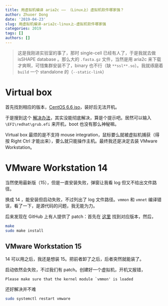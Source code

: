```yaml
---
title: 用虚拟机编译 aria2c —— （Linux上）虚拟机软件哪家强？
author: Zhuoer Dong
date: '2019-04-23'
slug: 用虚拟机编译-aria2c-linux上-虚拟机软件哪家强
categories: 2019
tags: []
authors: []
---
```


> 这是我刚进实验室的事了，那时 single-cell 已经有人了，于是我就去做 isSHAPE database 。那么大的 `.fasta.gz` 文件，当然是用 aria2c 来下载才爽啊，可惜集群安装不了，binary 也不行（缺 `**ssl**.so`）。我就琢磨着 `build` 一个 standalone 的（`--static-link`）



# Virtual box

首先找到相应的版本，[CentOS 6.6 iso](https://mirror.nsc.liu.se/centos-store/6.6/isos/x86_64/)，装好后无法开机。

于是搜到这个 [解决办法](https://blog.csdn.net/qq_21397217/article/details/52396861)，其实没能彻底解决，算是个提示吧。居然可以输入 `\EFI\redhat\grub.efi` 来开机，boot 也没有那么神秘嘛。

Virtual box 最烦的是不支持 mouse integration，鼠标要么就被虚拟机捕获（得按 Right Ctrl 才能出来），要么就只能操作主机。最终我还是决定去装 VMware Workstation。


# VMware Workstation 14

当然使用最新版（15），但是一直安装失败，弹窗让我看 log 但又不给出文件路径。

换成 14 ，能安装但启动失败，不过列出了 log 文件路径。`vmmon` 和 `vmnet` 编译错误，看了一下，是源代码的问题，我无能为力。

后来发现在 GitHub 上有人提供了 patch：首先在 [这里](https://github.com/mkubecek/vmware-host-modules/releases) 找到对应版本，然后，

```bash
make 
sudo make install
```



## VMware Workstation 15

14 可以用之后，我还是想装 15。把前者卸了之后，后者突然就能装了。

启动依然会失败，不过我们有 patch。创建好一个虚拟机，开机又报错，

```
Please make sure that the kernel module `vmmon' is loaded
```

还好解决并不难

```bash
sudo systemctl restart vmware
```

